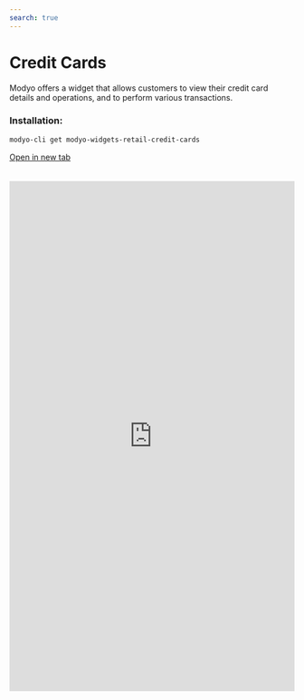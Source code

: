 ```yaml
---
search: true
---
```


# Credit Cards

Modyo offers a widget that allows customers to view their credit card details and operations, and to perform various transactions.

### Installation:

```bash
modyo-cli get modyo-widgets-retail-credit-cards
```

[Open in new tab](https://widgets-es.modyo.com/personas/tarjetas-de-credito)

<iframe id="widgetFrame" src="https://widgets-es.modyo.com/personas/tarjetas-de-credito" width="100%"  frameBorder="0"  style="min-height:900px;overflow:auto;margin-top:20px;"></p>

<table spaces-before="0">
  <tr>
    <th align="left">
      Feature
    </th>
    
    <th align="left">
      Description
    </th>
  </tr>
  
  <tr>
    <td align="left">
      Credit card summary
    </td>
    
    <td align="left">
      Presents a summary of the credit card status with specific information associated with each card balance. <br><br>La información específica asociada a los saldos (disponible, utilizado y cupo total) se presenta de manera numérica y gráfica.
    </td>
  </tr>
  
  <tr>
    <td align="left">
      Credit balance
    </td>
    
    <td align="left">
      Shows the payment options available for the specific card, in addition to indicators of expenditure compared to the amount available.
    </td>
  </tr>
  
  <tr>
    <td align="left">
      Account statements
    </td>
    
    <td align="left">
      Shows statements with the movements of the last invoiced period for a credit card.
    </td>
  </tr>
  
  <tr>
    <td align="left">
      Recent activity
    </td>
    
    <td align="left">
      Shows recent movements and activity that are not yet invoiced.
    </td>
  </tr>
  
  <tr>
    <td align="left">
      Pay balance
    </td>
    
    <td align="left">
      Corresponds to the balance payment functionality.<br><br> This payment can be either total or partial.<br><br> Clicking on the button will take you to the Credit Card Payment widget, where you can make a payment.
    </td>
  </tr>
</table>

<script>

  export default {
    mounted() {

      function setIframeHeightCO(id, ht) {
          var ifrm = document.getElementById(id);
          if(ifrm) {
            ifrm.style.height = ht + 4 + "px";
          }
      }
      // iframed document sends its height using postMessage
      function handleDocHeightMsg(e) {
          // check origin
          if ( e.origin === 'https://widgets-es.modyo.com' ) {
              // parse data
              var data = JSON.parse( e.data );

              console.log('data:', data)
              // check data object
              if ( data['docHeight'] ) {
                  setIframeHeightCO( 'widgetFrame', data['docHeight'] );
              } else {
                  setIframeHeightCO( 'widgetFrame', 700 );
              }
          }
      }

      // assign message handler
      if ( window.addEventListener ) {
          window.addEventListener('message', handleDocHeightMsg, false);
      }
    }
  }

</script>
